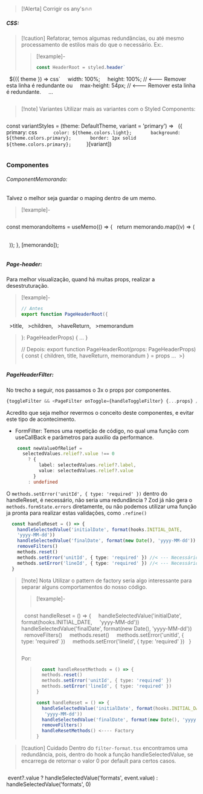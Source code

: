 >[!Alerta]
>Corrigir os any's🔥🔥
##### CSS:
 >[!caution] Refatorar, temos algumas redundâncias, ou até mesmo processamento de estilos mais do que o necessário.
 >Ex:.
>>[!example]-
>>
>>``` ts
>> const HeaderRoot = styled.header`
    ${({ theme }) => css`
    width: 100%;
    height: 100%;  // <--- Remover esta linha é redundante ou
    max-height: 54px; // <--- Remover esta linha é redundante.
    ... 
>> ```
 
>[!note] Variantes
>Utilizar mais as variantes com o Styled Components:
>``` ts
const variantStyles = (theme: DefaultTheme, variant = 'primary') =>
  ({
    primary: css`
      color: ${theme.colors.light};
      background: ${theme.colors.primary};
      border: 1px solid ${theme.colors.primary};
    `
  }[variant])
>```
### Componentes

###### ComponentMemorando:

Talvez o melhor seja guardar o maping dentro de um memo.

>[!example]-
>``` ts
const memorandoItems = useMemo(() => {
  return memorando.map((v) => (
    <div key={v.IDMEM}></div>
  ));
}, [memorando]);
>```

##### Page-header: 
 
 Para melhor visualização, quand há muitas props, realizar a desestruturação.
>[!example]-
> ```ts
 >// Antes
 >export function PageHeaderRoot({
  >title,
  >children,
  >haveReturn,
  >memorandum
>}: PageHeaderProps) {
 ...
>}
 >
> // Depois:
 >export function PageHeaderRoot(props: PageHeaderProps) {
>	const { children, title, haveReturn, memorandum } = props
>	...
 >}
>```
##### PageHeaderFilter: 

No trecho a seguir, nos passamos o 3x o props por componentes.
```ts
{toggleFilter && <PageFilter onToggle={handleToggleFilter} {...props} />}
```

Acredito que seja melhor revermos o conceito deste componentes, e evitar este tipo de acontecimento.

- FormFilter: 
	Temos uma repetição de código, no qual uma função com useCallBack e  parâmetros para auxilio da performance.
``` ts
    const newValueOfRelief =
      selectedValues.relief?.value !== 0
        ? {
            label: selectedValues.relief?.label,
            value: selectedValues.relief?.value
          }
        : undefined
```

O ``methods.setError('unitId', { type: 'required' })`` dentro do handleReset, é necessário, não seria uma redundância  ? Zod já não gera o `methods.formState.errors` diretamente, ou não podemos utilizar uma função ja pronta para realizar estas validações, como `.refine()`
```ts
  const handleReset = () => {
    handleSelectedValue('initialDate', format(hooks.INITIAL_DATE, 
    'yyyy-MM-dd'))
    handleSelectedValue('finalDate', format(new Date(), 'yyyy-MM-dd'))
    removeFilters()
    methods.reset()
    methods.setError('unitId', { type: 'required' }) //< --- Necessário ?
    methods.setError('lineId', { type: 'required' }) //< --- Necessário ?
  }
```

>[!note] Nota
>Utilizar o pattern de factory seria algo interessante para separar alguns comportamentos do nosso código.
>
>>[!example]-
>>```ts
>  const handleReset = () => {
    handleSelectedValue('initialDate', format(hooks.INITIAL_DATE,
     'yyyy-MM-dd'))
    handleSelectedValue('finalDate', format(new Date(), 'yyyy-MM-dd'))
    removeFilters()
    methods.reset()
    methods.setError('unitId', { type: 'required' })
    methods.setError('lineId', { type: 'required' })
  }
>>```
>Por:
>>```ts
>>  const handleResetMethods = () => {
>>   methods.reset()
>>   methods.setError('unitId', { type: 'required' })
>>   methods.setError('lineId', { type: 'required' })
>> }
>>```
>>```ts
>> const handleReset = () => {
>>   handleSelectedValue('initialDate', format(hooks.INITIAL_DATE,
>>    'yyyy-MM-dd'))
>>   handleSelectedValue('finalDate', format(new Date(), 'yyyy-MM-dd'))
>>   removeFilters()
>>   handleResetMethods() <---- Factory
>> }
>>```

>[!caution] Cuidado
>Dentro do `filter-format.tsx` encontramos uma redundância, pois, dentro do hook a função handleSelectedValue, se encarrega de retornar o valor 0 por default para certos casos. 
>```ts
 event?.value ? handleSelectedValue('formats', event.value) : handleSelectedValue('formats', 0)
>```

